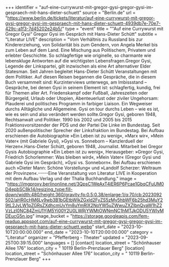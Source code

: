 +++
identifier = "auf-eine-currywurst-mit-gregor-gysi-gregor-gysi-im-gespraech-mit-hans-dieter-schuett"
source = "Berlin.de"
url = "https://www.berlin.de/tickets/literatur/auf-eine-currywurst-mit-gregor-gysi-gregor-gysi-im-gespraech-mit-hans-dieter-schuett-4939db7e-70e7-429c-a1f3-7d45202e24b5/"
type = "event"
title = ""Auf eine Currywurst mit Gregor Gysi“ Gregor Gysi im Gespräch mit Hans-Dieter Schütt"
subtitle = "Literatur LIVE"
description = "Vom Verhältnis zu Russland bis zur Kindererziehung, von Solidarität bis zum Gendern, von Angela Merkel bis zum Leben auf dem Land. Eine Mischung aus Politischem, Privatem und erlebter Geschichte. So schlagfertige wie originelle, so charmante wie lebenskluge Antworten auf die wichtigsten Lebensfragen.Gregor Gysi, Legende der Linkspartei, gilt inzwischen als eine Art alternativer Elder Statesman. Seit Jahren begleitet Hans-Dieter Schütt Veranstaltungen mit dem Politiker. Auf diesen Reisen begannen die Gespräche, die in diesem Buch versammelt sind: Kurzinterviews unterwegs, am Imbissstand – Gespräche, bei denen Gysi in seinem Element ist: schlagfertig, kundig, frei für Themen aller Art. Friedenskampf oder Fußball, Jahreszeiten oder Bürgergeld, Urlaub oder Utopien, Abenteuerlust oder ziviler Ungehorsam: Plauderei und politisches Programm in farbiger Liaison. Ein Wegweiser durchs Alltägliche und Allgemeine. Gysi on tour durchs Leben – wie es ist, wie es sein und also verändert werden sollte.Gregor Gysi, geboren 1948, Rechtsanwalt und Politiker. 1990 bis 2002 und 2005 bis 2015 Fraktionsvorsitzender der PDS und der Partei Die Linke im Bundestag. Seit 2020 außenpolitischer Sprecher der Linksfraktion im Bundestag. Bei Aufbau erschienen die Autobiographie »Ein Leben ist zu wenig«, »Marx  wir«, »Mein Vater« (mit Gabriele Gysi), »Gysi vs. Sonneborn – Kanzlerduell der Herzen«.Hans-Dieter Schütt, geboren 1948, Journalist. Mitarbeit bei Gregor Gysis Autobiographie »Ein Leben ist zu wenig«, Herausgeber: »Gregor Gysi, Friedrich Schorlemmer: Was bleiben wird«, »Mein Vater« (Gregor Gysi und Gabriele Gysi im Gespräch), »Gysi vs. Sonneborn«. Bei Aufbau erschienen auch »Dieter Mann: Schöne Vorstellung« und »Landolf Scherzer: Weltraum der Provinzen«.-----Eine Veranstaltung von Literatur LIVE in Kooperation mit dem Aufbau Verlag und der Thalia Buchhandlung."
image = "https://imgproxy.berlinonline.net/3QpsC1WeAxT4iER6P6Pcae1GbqCFuUM0D4epbSC8k14/resizing_type:fill-down/width:480/height:360/gravity:fp:0.5:0.38/enlarge:1/q:70/cb:2023092502/aHR0cHM6Ly9wb3B1bGEtbWlkZGxld2FyZS5zMy5hbWF6b25hd3MuY29tL2JvLW1pZGRsZXdhcmUvYm8uYmRlX2NoYW5uZWwuZXZlbnQvaW1hZ2VzLzI0NC84ZmU1YjM5Yi00Y2U0LWRjYWMtOWNmNC1hMTJkODU5YWIyMDEucG5n.jpg"
image_bucket = "https://storage.googleapis.com/fem-readup.appspot.com/auf-eine-currywurst-mit-gregor-gysi-gregor-gysi-im-gespraech-mit-hans-dieter-schuett.webp"
start_date = "2023-10-10T20:00:00.000"
end_date = "2023-10-10T20:00:00.000"
category = "Literatur"
organizer = "Pfefferberg - Theater"
updated = "2023-09-25T00:39:15.000"
languages = []
[contact]
location_street = "Schönhauser Allee 176"
location_city = " 10119 Berlin-Prenzlauer Berg"
[location]
location_street = "Schönhauser Allee 176"
location_city = " 10119 Berlin-Prenzlauer Berg"
+++